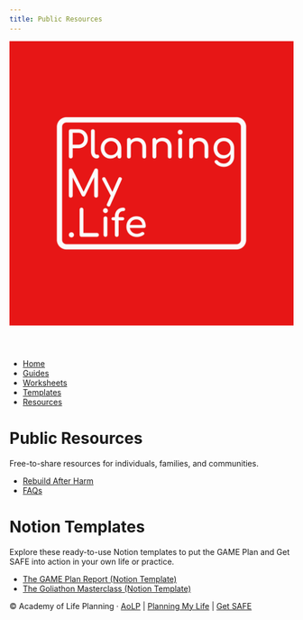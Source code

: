 ```yaml
---
title: Public Resources
---
```

<link rel="stylesheet" href="../style.css">

<header>
  <a href="../index.html"><img src="../assets/Original.png" alt="Planning My Life Logo" class="logo"></a>
</header>

<nav>
  <ul>
    <li><a href="../index.html">Home</a></li>
    <li><a href="../Guides/">Guides</a></li>
    <li><a href="../Worksheets/">Worksheets</a></li>
    <li><a href="../Templates/">Templates</a></li>
    <li><a href="../Public-Resources/">Resources</a></li>
  </ul>
</nav>

# Public Resources
Free-to-share resources for individuals, families, and communities.

- [Rebuild After Harm](./Rebuild_After_Harm.html)
- [FAQs](./FAQs.html)

# Notion Templates
Explore these ready-to-use Notion templates to put the GAME Plan and Get SAFE into action in your own life or practice.

- [The GAME Plan Report (Notion Template)](https://www.notion.so/The-GAME-Plan-Report-243e658e009e8079a461ead69d2a6790?source=copy_link)
- [The Goliathon Masterclass (Notion Template)](https://www.notion.so/The-Goliathon-Masterclass-254e658e009e81619ed7e744c5e0592b?source=copy_link)

<footer>
  <p>
    © Academy of Life Planning · 
    <a href="https://www.aolp.info" target="_blank">AoLP</a> |
    <a href="https://www.planningmy.life" target="_blank">Planning My Life</a> |
    <a href="https://www.aolp.info/projects" target="_blank">Get SAFE</a>
  </p>
</footer>

